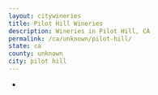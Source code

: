 ```yaml
---
layout: citywineries
title: Pilot Hill Wineries
description: Wineries in Pilot Hill, CA
permalink: /ca/unknown/pilot-hill/
state: ca
county: unknown
city: pilot hill
---
```

-
